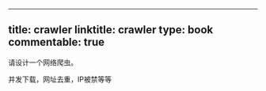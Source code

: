 
---
title: crawler
linktitle: crawler
type: book
commentable: true
---

请设计一个网络爬虫。

并发下载，网址去重，IP被禁等等

    